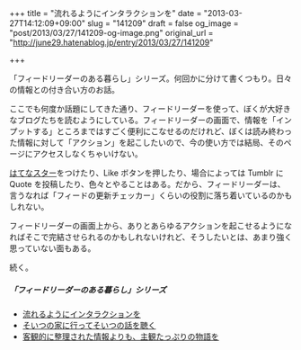 +++
title = "流れるようにインタラクションを"
date = "2013-03-27T14:12:09+09:00"
slug = "141209"
draft = false
og_image = "post/2013/03/27/141209-og-image.png"
original_url = "http://june29.hatenablog.jp/entry/2013/03/27/141209"

+++

<p>「フィードリーダーのある暮らし」シリーズ。何回かに分けて書くつもり。日々の情報との付き合い方のお話。</p>
<p>ここでも何度か話題にしてきた通り、フィードリーダーを使って、ぼくが大好きなブログたちを読むようにしている。フィードリーダーの画面で、情報を「インプットする」ところまではすごく便利にこなせるのだけれど、ぼくは読み終わった情報に対して「アクション」を起こしたいので、今の使い方では結局、そのページにアクセスしなくちゃいけない。</p>
<p><a class="keyword" href="http://d.hatena.ne.jp/keyword/%A4%CF%A4%C6%A4%CA%A5%B9%A5%BF%A1%BC">はてなスター</a>をつけたり、Like ボタンを押したり、場合によっては Tumblr に Quote を投稿したり、色々とやることはある。だから、フィードリーダーは、言うなれば「フィードの更新チェッカー」くらいの役割に落ち着いているのかもしれない。</p>
<p>フィードリーダーの画面上から、ありとあらゆるアクションを起こせるようになればそこで完結させられるのかもしれないけれど、そうしたいとは、あまり強く思っていない面もある。</p>
<p>続く。</p>

<div class="section">
    <h5>「フィードリーダーのある暮らし」シリーズ</h5>
    
<ul>
<li><a href="http://june29.hatenablog.jp/entry/2013/03/27/141209" title="流れるようにインタラクションを - 29%の純情な感情">流れるようにインタラクションを</a></li>
<li><a href="http://june29.hatenablog.jp/entry/2013/03/27/141815" title="そいつの家に行ってそいつの話を聴く - 29%の純情な感情">そいつの家に行ってそいつの話を聴く</a></li>
<li><a href="http://june29.hatenablog.jp/entry/2013/03/28/160816" title="客観的に整理された情報よりも、主観たっぷりの物語を - 29%の純情な感情">客観的に整理された情報よりも、主観たっぷりの物語を</a></li>
</ul>
</div>